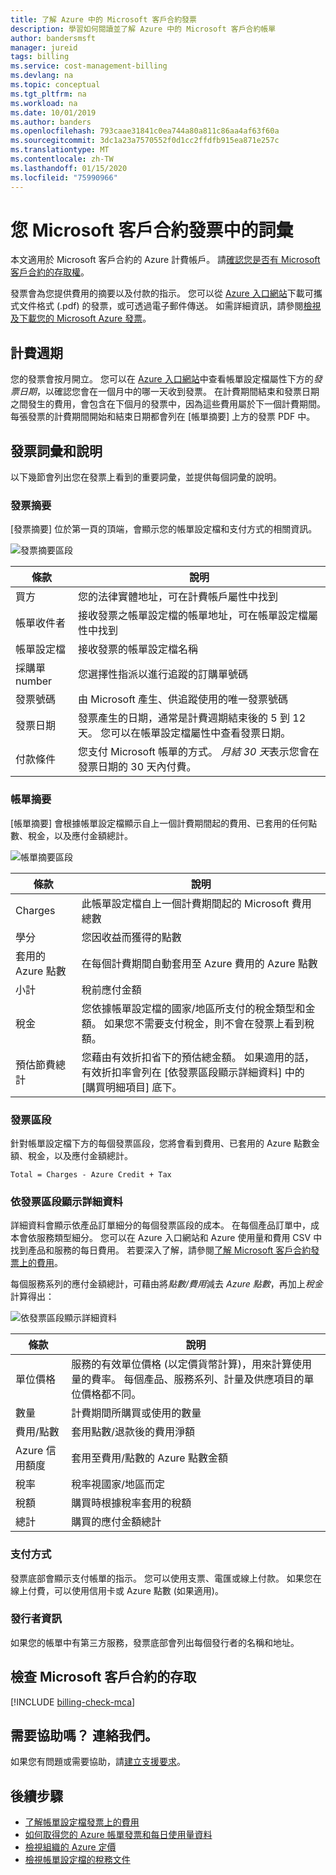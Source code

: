 ```yaml
---
title: 了解 Azure 中的 Microsoft 客戶合約發票
description: 學習如何閱讀並了解 Azure 中的 Microsoft 客戶合約帳單
author: bandersmsft
manager: jureid
tags: billing
ms.service: cost-management-billing
ms.devlang: na
ms.topic: conceptual
ms.tgt_pltfrm: na
ms.workload: na
ms.date: 10/01/2019
ms.author: banders
ms.openlocfilehash: 793caae31841c0ea744a80a811c86aa4af63f60a
ms.sourcegitcommit: 3dc1a23a7570552f0d1cc2ffdfb915ea871e257c
ms.translationtype: MT
ms.contentlocale: zh-TW
ms.lasthandoff: 01/15/2020
ms.locfileid: "75990966"
---
```

# <a name="terms-in-your-microsoft-customer-agreement-invoice"></a>您 Microsoft 客戶合約發票中的詞彙

本文適用於 Microsoft 客戶合約的 Azure 計費帳戶。 請[確認您是否有 Microsoft 客戶合約的存取權](#check-access-to-a-microsoft-customer-agreement)。

發票會為您提供費用的摘要以及付款的指示。 您可以從 [Azure 入口網站](https://portal.azure.com/)下載可攜式文件格式 (.pdf) 的發票，或可透過電子郵件傳送。 如需詳細資訊，請參閱[檢視及下載您的 Microsoft Azure 發票](download-azure-invoice.md)。

## <a name="billing-period"></a>計費週期

您的發票會按月開立。 您可以在 [Azure 入口網站](https://portal.azure.com/)中查看帳單設定檔屬性下方的*發票日期*，以確認您會在一個月中的哪一天收到發票。 在計費期間結束和發票日期之間發生的費用，會包含在下個月的發票中，因為這些費用屬於下一個計費期間。 每張發票的計費期間開始和結束日期都會列在 [帳單摘要] 上方的發票 PDF 中。

## <a name="invoice-terms-and-descriptions"></a>發票詞彙和說明

以下幾節會列出您在發票上看到的重要詞彙，並提供每個詞彙的說明。

### <a name="invoice-summary"></a>發票摘要

[發票摘要] 位於第一頁的頂端，會顯示您的帳單設定檔和支付方式的相關資訊。

![發票摘要區段](./media/mca-understand-your-invoice/invoicesummary.png)

| 條款 | 說明 |
| --- | --- |
| 買方 |您的法律實體地址，可在計費帳戶屬性中找到|
| 帳單收件者 |接收發票之帳單設定檔的帳單地址，可在帳單設定檔屬性中找到|
| 帳單設定檔 |接收發票的帳單設定檔名稱 |
| 採購單 number |您選擇性指派以進行追蹤的訂購單號碼 |
| 發票號碼 |由 Microsoft 產生、供追蹤使用的唯一發票號碼 |
| 發票日期 |發票產生的日期，通常是計費週期結束後的 5 到 12 天。 您可以在帳單設定檔屬性中查看發票日期。|
| 付款條件 |您支付 Microsoft 帳單的方式。 *月結 30 天*表示您會在發票日期的 30 天內付費。 |

### <a name="billing-summary"></a>帳單摘要

[帳單摘要] 會根據帳單設定檔顯示自上一個計費期間起的費用、已套用的任何點數、稅金，以及應付金額總計。

![帳單摘要區段](./media/mca-understand-your-invoice/billingsummary.png)

| 條款 | 說明 |
| --- | --- |
| Charges|此帳單設定檔自上一個計費期間起的 Microsoft 費用總數 |
| 學分 |您因收益而獲得的點數 |
| 套用的 Azure 點數 | 在每個計費期間自動套用至 Azure 費用的 Azure 點數 |
| 小計 |稅前應付金額 |
| 稅金 |您依據帳單設定檔的國家/地區所支付的稅金類型和金額。 如果您不需要支付稅金，則不會在發票上看到稅額。 |
| 預估節費總計 |您藉由有效折扣省下的預估總金額。 如果適用的話，有效折扣率會列在 [依發票區段顯示詳細資料] 中的 [購買明細項目] 底下。 |

### <a name="invoice-sections"></a>發票區段

針對帳單設定檔下方的每個發票區段，您將會看到費用、已套用的 Azure 點數金額、稅金，以及應付金額總計。

`Total = Charges - Azure Credit + Tax`

### <a name="details-by-invoice-section"></a>依發票區段顯示詳細資料

詳細資料會顯示依產品訂單細分的每個發票區段的成本。 在每個產品訂單中，成本會依服務類型細分。 您可以在 Azure 入口網站和 Azure 使用量和費用 CSV 中找到產品和服務的每日費用。 若要深入了解，請參閱[了解 Microsoft 客戶合約發票上的費用](review-customer-agreement-bill.md)。

每個服務系列的應付金額總計，可藉由將*點數/費用*減去 *Azure 點數*，再加上*稅金*計算得出：


![依發票區段顯示詳細資料](./media/mca-understand-your-invoice/invoicesectiondetails.png)

| 條款 |說明 |
| --- | --- |
| 單位價格 | 服務的有效單位價格 (以定價貨幣計算)，用來計算使用量的費率。 每個產品、服務系列、計量及供應項目的單位價格都不同。 |
| 數量 | 計費期間所購買或使用的數量 |
| 費用/點數 | 套用點數/退款後的費用淨額 |
| Azure 信用額度 | 套用至費用/點數的 Azure 點數金額|
| 稅率 | 稅率視國家/地區而定 |
| 稅額 | 購買時根據稅率套用的稅額 |
| 總計 | 購買的應付金額總計 |

### <a name="how-to-pay"></a>支付方式

發票底部會顯示支付帳單的指示。 您可以使用支票、電匯或線上付款。 如果您在線上付費，可以使用信用卡或 Azure 點數 (如果適用)。

### <a name="publisher-information"></a>發行者資訊

如果您的帳單中有第三方服務，發票底部會列出每個發行者的名稱和地址。

## <a name="check-access-to-a-microsoft-customer-agreement"></a>檢查 Microsoft 客戶合約的存取
[!INCLUDE [billing-check-mca](../../../includes/billing-check-mca.md)]

## <a name="need-help-contact-us"></a>需要協助嗎？ 連絡我們。

如果您有問題或需要協助，請[建立支援要求](https://go.microsoft.com/fwlink/?linkid=2083458)。

## <a name="next-steps"></a>後續步驟

- [了解帳單設定檔發票上的費用](review-customer-agreement-bill.md)
- [如何取得您的 Azure 帳單發票和每日使用量資料](../manage/download-azure-invoice-daily-usage-date.md)
- [檢視組織的 Azure 定價](../manage/ea-pricing.md)
- [檢視帳單設定檔的稅務文件](mca-download-tax-document.md)

